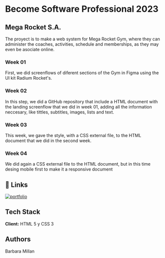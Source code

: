 # Become Software Professional 2023

## Mega Rocket S.A.
The proyect is to make a web system for Mega Rocket Gym, where they can administer the coaches, activities, schedule and memberships, as they may even be asociate online.

### Week 01
First, we did screenflows of diferent sections of the Gym in Figma using the UI kit Radium Rocket's. 

### Week 02
In this step, we did a GitHub repository that include a HTML document with the landing screenflow that we did in week 01, adding all the information neccesary, like tittles, subtitles, images, lists and text.

### Week 03
This week, we gave the style, with a CSS external file, to the HTML document that we did in the second week. 

### Week 04
We did again a CSS external file to the HTML document, but in this time desing mobile first to make it a responsive document

## 🔗 Links
[![portfolio](https://img.shields.io/badge/my_portfolio-000?style=for-the-badge&logo=ko-fi&logoColor=white)](https://barbimillan.github.io/BaSP-M2023/Week-04/index.html)

## Tech Stack
**Client:** HTML 5 y CSS 3

## Authors
Barbara Millan